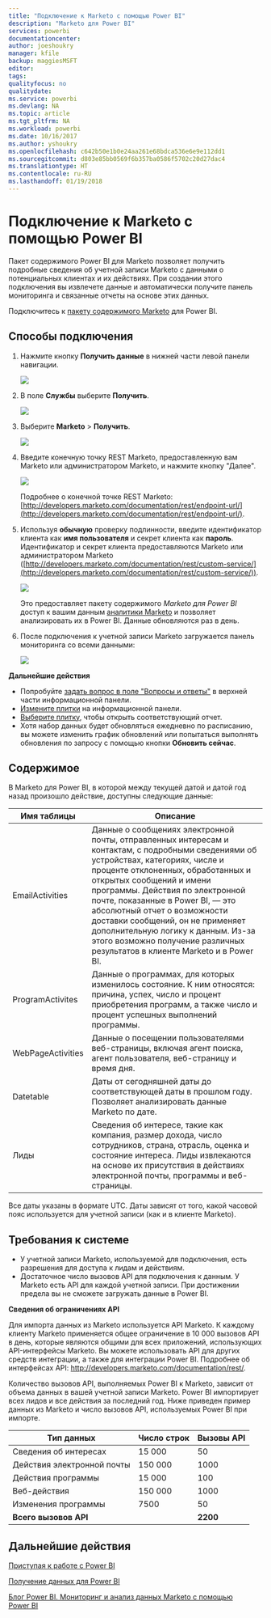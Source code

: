 ```yaml
---
title: "Подключение к Marketo с помощью Power BI"
description: "Marketo для Power BI"
services: powerbi
documentationcenter: 
author: joeshoukry
manager: kfile
backup: maggiesMSFT
editor: 
tags: 
qualityfocus: no
qualitydate: 
ms.service: powerbi
ms.devlang: NA
ms.topic: article
ms.tgt_pltfrm: NA
ms.workload: powerbi
ms.date: 10/16/2017
ms.author: yshoukry
ms.openlocfilehash: c642b50e1b0e24aa261e68bdca536e6e9e112dd1
ms.sourcegitcommit: d803e85bb0569f6b357ba0586f5702c20d27dac4
ms.translationtype: HT
ms.contentlocale: ru-RU
ms.lasthandoff: 01/19/2018
---
```

# <a name="connect-to-marketo-with-power-bi"></a>Подключение к Marketo с помощью Power BI
Пакет содержимого Power BI для Marketo позволяет получить подробные сведения об учетной записи Marketo с данными о потенциальных клиентах и их действиях. При создании этого подключения вы извлечете данные и автоматически получите панель мониторинга и связанные отчеты на основе этих данных.

Подключитесь к [пакету содержимого Marketo](https://app.powerbi.com/getdata/services/marketo) для Power BI.

## <a name="how-to-connect"></a>Способы подключения
1. Нажмите кнопку **Получить данные** в нижней части левой панели навигации.
   
   ![](media/service-connect-to-marketo/pbi_getdata.png)
2. В поле **Службы** выберите **Получить**.
   
   ![](media/service-connect-to-marketo/pbi_getservices.png) 
3. Выберите **Marketo** \> **Получить**.
   
   ![](media/service-connect-to-marketo/marketo.png)
4. Введите конечную точку REST Marketo, предоставленную вам Marketo или администратором Marketo, и нажмите кнопку "Далее".
   
   ![](media/service-connect-to-marketo/pbi_marketoconnect.png)
   
   Подробнее о конечной точке REST Marketo: [http://developers.marketo.com/documentation/rest/endpoint-url/](http://developers.marketo.com/documentation/rest/endpoint-url/).
5. Используя **обычную** проверку подлинности, введите идентификатор клиента как **имя пользователя** и секрет клиента как **пароль**. Идентификатор и секрет клиента предоставляются Marketo или администратором Marketo ([http://developers.marketo.com/documentation/rest/custom-service/](http://developers.marketo.com/documentation/rest/custom-service/)). 
   
   ![](media/service-connect-to-marketo/pbi_marketosignin.png)
   
   Это предоставляет пакету содержимого *Marketo для Power BI* доступ к вашим данным [аналитики Marketo](https://powerbi.microsoft.com/integrations/marketo) и позволяет анализировать их в Power BI. Данные обновляются раз в день.
6. После подключения к учетной записи Marketo загружается панель мониторинга со всеми данными:
   
   ![](media/service-connect-to-marketo/pbi_marketodash.png)

**Дальнейшие действия**

* Попробуйте [задать вопрос в поле "Вопросы и ответы"](power-bi-q-and-a.md) в верхней части информационной панели.
* [Измените плитки](service-dashboard-edit-tile.md) на информационной панели.
* [Выберите плитку](service-dashboard-tiles.md), чтобы открыть соответствующий отчет.
* Хотя набор данных будет обновляться ежедневно по расписанию, вы можете изменить график обновлений или попытаться выполнять обновления по запросу с помощью кнопки **Обновить сейчас**.

## <a name="whats-included"></a>Содержимое
В Marketo для Power BI, в которой между текущей датой и датой год назад произошло действие, доступны следующие данные:

| Имя таблицы | Описание |
| --- | --- |
| EmailActivities |Данные о сообщениях электронной почты, отправленных интересам и контактам, с подробными сведениями об устройствах, категориях, числе и проценте отклоненных, обработанных и открытых сообщений и имени программы. Действия по электронной почте, показанные в Power BI, — это абсолютный отчет о возможности доставки сообщений, он не применяет дополнительную логику к данным. Из-за этого возможно получение различных результатов в клиенте Marketo и в Power BI. |
| ProgramActivites |Данные о программах, для которых изменилось состояние. К ним относятся: причина, успех, число и процент приобретения программ, а также число и процент успешных выполнений программы. |
| WebPageActivities |Данные о посещении пользователями веб-страницы, включая агент поиска, агент пользователя, веб-страницу и время дня. |
| Datetable |Даты от сегодняшней даты до соответствующей даты в прошлом году.  Позволяет анализировать данные Marketo по дате. |
| Лиды |Сведения об интересе, такие как компания, размер дохода, число сотрудников, страна, отрасль, оценка и состояние интереса. Лиды извлекаются на основе их присутствия в действиях электронной почты, программы и веб-страницы. |

Все даты указаны в формате UTC. Даты зависят от того, какой часовой пояс используется для учетной записи (как и в клиенте Marketo).

## <a name="system-requirements"></a>Требования к системе
* У учетной записи Marketo, используемой для подключения, есть разрешения для доступа к лидам и действиям.
* Достаточное число вызовов API для подключения к данным.  У Marketo есть API для каждой учетной записи.  При достижении предела вы не сможете загружать данные в Power BI. 

**Сведения об ограничениях API**

Для импорта данных из Marketo используется API Marketo. К каждому клиенту Marketo применяется общее ограничение в 10 000 вызовов API в день, которые являются общими для всех приложений, использующих API-интерфейсы Marketo. Вы можете использовать API для других средств интеграции, а также для интеграции Power BI. Подробнее об интерфейсах API: <http://developers.marketo.com/documentation/rest/>.

Количество вызовов API, выполняемых Power BI к Marketo, зависит от объема данных в вашей учетной записи Marketo. Power BI импортирует всех лидов и все действия за последний год. Ниже приведен пример данных из Marketo и число вызовов API, используемых Power BI при импорте.  

| Тип данных | Число строк | Вызовы API |
| --- | --- | --- |
| Сведения об интересах |15 000 |50 |
| Действия электронной почты |150 000 |1000 |
| Действия программы |15 000 |100 |
| Веб-действия |150 000 |1000 |
| Изменения программы |7500 |50 |
| **Всего вызовов API** | |**2200** |

## <a name="next-steps"></a>Дальнейшие действия
[Приступая к работе с Power BI](service-get-started.md)

[Получение данных для Power BI](service-get-data.md)

[Блог Power BI. Мониторинг и анализ данных Marketo с помощью Power BI](http://blogs.msdn.com/b/powerbi/archive/2015/03/19/monitor-and-analyze-your-marketo-data-with-power-bi.aspx)

